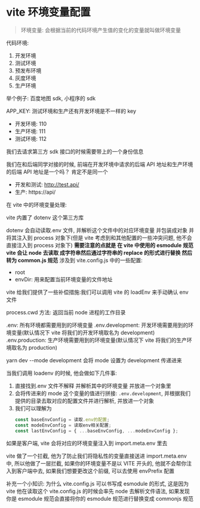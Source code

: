 # vite 环境变量配置

> 环境变量: 会根据当前的代码环境产生值的变化的变量就叫做环境变量

代码环境:

1. 开发环境
2. 测试环境
3. 预发布环境
4. 灰度环境
5. 生产环境

举个例子: 百度地图 sdk, 小程序的 sdk

APP_KEY: 测试环境和生产还有开发环境是不一样的 key

- 开发环境: 110
- 生产环境: 111
- 测试环境: 112

我们去请求第三方 sdk 接口的时候需要带上的一个身份信息

我们在和后端同学对接的时候, 前端在开发环境中请求的后端 API 地址和生产环境的后端 API 地址是一个吗？ 肯定不是同一个

- 开发和测试: http://test.api/
- 生产: https://api/

在 vite 中的环境变量处理:

vite 内置了 dotenv 这个第三方库

dotenv 会自动读取.env 文件, 并解析这个文件中的对应环境变量 并包装成对象 并将其注入到 process 对象下(但是 vite 考虑到和其他配置的一些冲突问题, 他不会直接注入到 process 对象下)
**需要注意的点就是 在 vite 中使用的 esmodule 规范 vite 会让 node 去读取 成字符串然后通过字符串的 replace 的形式进行替换 然后转为 common.js 规范**
涉及到 vite.config.js 中的一些配置:

- root
- envDir: 用来配置当前环境变量的文件地址

vite 给我们提供了一些补偿措施:我们可以调用 vite 的 loadEnv 来手动确认 env 文件

process.cwd 方法: 返回当前 node 进程的工作目录

.env: 所有环境都需要用到的环境变量
.env.development: 开发环境需要用到的环境变量(默认情况下 vite 将我们的开发环境取名为 development)
.env.production: 生产环境需要用到的环境变量(默认情况下 vite 将我们的生产环境取名为 production)

yarn dev --mode development 会将 mode 设置为 development 传递进来

当我们调用 loadenv 的时候, 他会做如下几件事:

1. 直接找到.env 文件不解释 并解析其中的环境变量 并放进一个对象里
2. 会将传进来的 mode 这个变量的值进行拼接: `.env.development`, 并根据我们提供的目录去取对应的配置文件并进行解析, 并放进一个对象
3. 我们可以理解为
   ```js
   const baseEnvConfig = 读取.env的配置;
   const modeEnvConfig = 读取env相关配置;
   const lastEnvConfig = { ...baseEnvConfig, ...modeEnvConfig };
   ```

如果是客户端, vite 会将对应的环境变量注入到 import.meta.env 里去

vite 做了一个拦截, 他为了防止我们将隐私性的变量直接送进 import.meta.env 中, 所以他做了一层拦截, 如果你的环境变量不是以 VITE 开头的, 他就不会帮你注入到客户端中去, 如果我们想要更改这个前缀, 可以去使用 envPrefix 配置

补充一个小知识: 为什么 vite.config.js 可以书写成 esmodule 的形式, 这是因为 vite 他在读取这个 vite.config.js 的时候会率先 node 去解析文件语法, 如果发现你是 esmodule 规范会直接将你的 esmodule 规范进行替换变成 commonjs 规范
